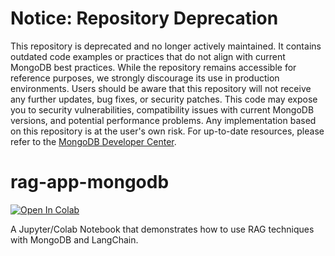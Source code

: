 # Notice: Repository Deprecation
This repository is deprecated and no longer actively maintained. It contains outdated code examples or practices that do not align with current MongoDB best practices. While the repository remains accessible for reference purposes, we strongly discourage its use in production environments.
Users should be aware that this repository will not receive any further updates, bug fixes, or security patches. This code may expose you to security vulnerabilities, compatibility issues with current MongoDB versions, and potential performance problems. Any implementation based on this repository is at the user's own risk.
For up-to-date resources, please refer to the [MongoDB Developer Center](https://mongodb.com/developer).


# rag-app-mongodb

[![Open In Colab](https://colab.research.google.com/assets/colab-badge.svg)](https://colab.research.google.com/github/mongodb-developer/rag-app-mongodb/blob/main/Build_a_RAG_App_with_MongoDB.ipynb)

A Jupyter/Colab Notebook that demonstrates how to use RAG techniques with MongoDB and LangChain.
